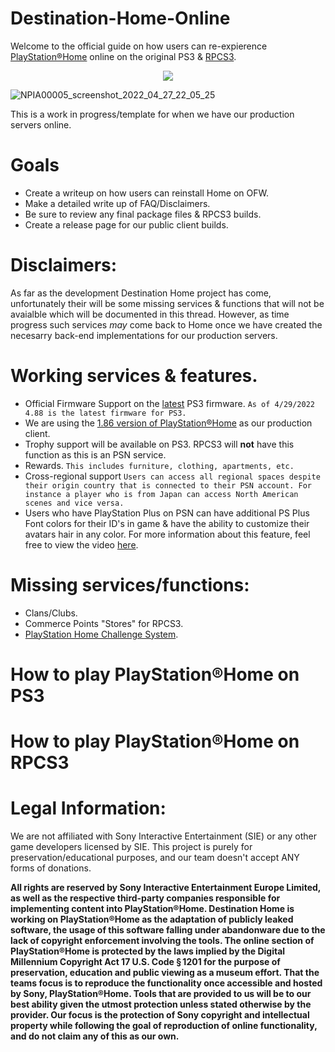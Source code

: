 # Destination-Home-Online

Welcome to the official guide on how users can re-expierence [PlayStation®Home](https://en.wikipedia.org/wiki/PlayStation_Home) online on the original PS3 &amp; [RPCS3](https://rpcs3.net/).

<p align="center">
<a href="https://discord.gg/QguSBT3"><img src="https://img.shields.io/badge/Discord-Destination%20Home-%235865F2"></a>
</p>


![NPIA00005_screenshot_2022_04_27_22_05_25](https://user-images.githubusercontent.com/67494727/165727137-22142bb8-ff30-473c-afde-3e71f6fbdf8e.png)

This is a work in progress/template for when we have our production servers online.

# Goals

- Create a writeup on how users can reinstall Home on OFW.
- Make a detailed write up of FAQ/Disclaimers.
- Be sure to review any final package files & RPCS3 builds.
- Create a release page for our public client builds.

# Disclaimers:

As far as the development Destination Home project has come, unfortunately their will be some missing services & functions that will not be avaialble which will be documented in this thread. However, as time progress such services *may* come back to Home once we have created the necesarry back-end implementations for our production servers. 

# Working services & features.

- Official Firmware Support on the [latest](https://www.playstation.com/en-us/support/hardware/ps3/system-software/) PS3 firmware. `As of 4/29/2022 4.88 is the latest firmware for PS3.`
- We are using the [1.86 version of PlayStation®Home](https://www.ign.com/articles/2014/03/11/playstation-home-getting-trophies-in-new-update) as our production client.
- Trophy support will be available on PS3. RPCS3 will **not** have this function as this is an PSN service.
- Rewards. `This includes furniture, clothing, apartments, etc.`
- Cross-regional support `Users can access all regional spaces despite their origin country that is connected to their PSN account. For instance a player who is from Japan can access North American scenes and vice versa.`
- Users who have PlayStation Plus on PSN can have additional PS Plus Font colors for their ID's in game & have the ability to customize their avatars hair in any color. For more information about this feature, feel free to view the video [here]().


# Missing services/functions:

- Clans/Clubs. 
- Commerce Points "Stores" for RPCS3.
- [PlayStation Home Challenge System](https://blog.playstation.com/archive/2013/10/29/playstation-home-update-do-you-accept-the-challenge).


# How to play PlayStation®Home on PS3

# How to play PlayStation®Home on RPCS3

# Legal Information:

We are not affiliated with Sony Interactive Entertainment (SIE) or any other game developers licensed by SIE. This project is purely for preservation/educational purposes, and our team doesn't accept ANY forms of donations.

**All rights are reserved by Sony Interactive Entertainment Europe Limited, as well as the respective third-party companies responsible for implementing content into PlayStation®Home. Destination Home is working on PlayStation®Home as the adaptation of publicly leaked software, the usage of this software falling under abandonware due to the lack of copyright enforcement involving the tools. The online section of PlayStation®Home is protected by the laws implied by the Digital Millennium Copyright Act 17 U.S. Code § 1201 for the purpose of preservation, education and public viewing as a museum effort. That the teams focus is to reproduce the functionality once accessible and hosted by Sony, PlayStation®Home. Tools that are provided to us will be to our best ability given the utmost protection unless stated otherwise by the provider. Our focus is the protection of Sony copyright and intellectual property while following the goal of reproduction of online functionality, and do not claim any of this as our own.**
